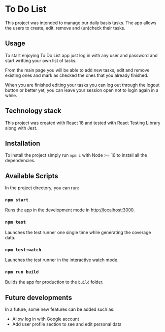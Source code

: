 # To Do List

This project was intended to manage our daily basis tasks. The app allows the users to create, edit, remove and (un)check their tasks.

## Usage

To start enjoying To Do List app just log in with any user and password and start writting your own list of tasks.

From the main page you will be able to add new tasks, edit and remove existing ones and mark as checked the ones that you already finished.

When you are finished editing your tasks you can log out through the logout button or better yet, you can leave your session open not to login again in a while.

## Technology stack

This project was created with React 18 and tested with React Testing Library along with Jest.

## Installation

To install the project simply run `npm i` with Node >= 16 to install all the dependencies.

## Available Scripts

In the project directory, you can run:

### `npm start`

Runs the app in the development mode in [http://localhost:3000](http://localhost:3000).

### `npm test`

Launches the test runner one single time while generating the coverage data.

### `npm test:watch`

Launches the test runner in the interactive watch mode.

### `npm run build`

Builds the app for production to the `build` folder.

## Future developments

In a future, some new features can be added such as:

-   Allow log in with Google account
-   Add user profile section to see and edit personal data
